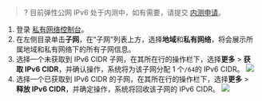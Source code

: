 >? 目前弹性公网 IPv6 处于内测中，如有需要，请提交 [内测申请](https://cloud.tencent.com/apply/p/a9k0gialqhj)。
>

1. 登录 [私有网络控制台](https://console.cloud.tencent.com/vpc)。
2. 在左侧目录单击**子网**，在“子网”列表上方，选择**地域**和**私有网络**，将会展示所属地域和私有网络下的所有子网信息。
3. 选择一个未获取到 IPv6 CIDR 子网，在其所在行的操作栏下，选择**更多** > **获取 IPv6 CIDR**，并确认操作，系统将为该子网分配 1 个`/64`的 IPv6 CIDR。 
![](https://main.qcloudimg.com/raw/5e17f34c9acd1931042ebbf2bb6c1155.png)
4. 选择一个已获取到 IPv6 CIDR 的子网，在其所在行的操作栏下，选择**更多** > **释放 IPv6 CIDR**，并确定操作，系统将回收该子网的 IPv6 CIDR。
![](https://main.qcloudimg.com/raw/597025125e3034a3859d26d19b1441e8.png)

